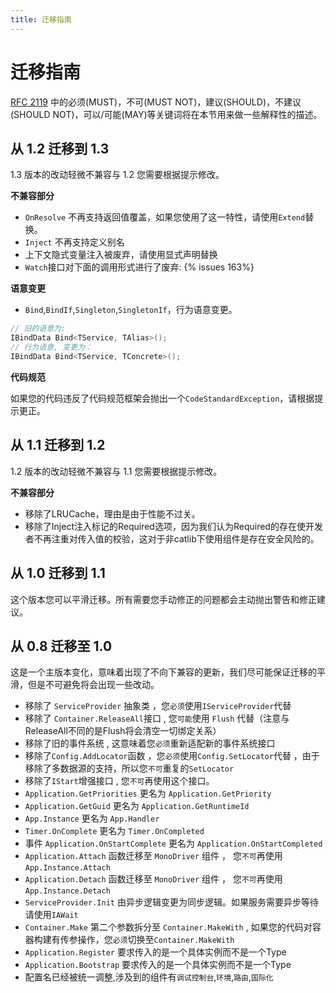 ```yaml
---
title: 迁移指南
---
```


# 迁移指南

[RFC 2119](https://www.ietf.org/rfc/rfc2199.txt) 中的必须(MUST)，不可(MUST NOT)，建议(SHOULD)，不建议(SHOULD NOT)，可以/可能(MAY)等关键词将在本节用来做一些解释性的描述。

## 从 1.2 迁移到 1.3

1.3 版本的改动轻微不兼容与 1.2 您需要根据提示修改。

**不兼容部分**

- `OnResolve` 不再支持返回值覆盖，如果您使用了这一特性，请使用`Extend`替换。
- `Inject` 不再支持定义别名
- 上下文隐式变量注入被废弃，请使用显式声明替换
- `Watch`接口对下面的调用形式进行了废弃: {% issues 163%}

**语意变更**

- `Bind`,`BindIf`,`Singleton`,`SingletonIf`，行为语意变更。

```csharp
// 旧的语意为:
IBindData Bind<TService, TAlias>();
// 行为语意, 变更为：
IBindData Bind<TService, TConcrete>();
```

**代码规范**

如果您的代码违反了代码规范框架会抛出一个`CodeStandardException`，请根据提示更正。

## 从 1.1 迁移到 1.2

1.2 版本的改动轻微不兼容与 1.1 您需要根据提示修改。

**不兼容部分**

- 移除了LRUCache，理由是由于性能不过关。
- 移除了Inject注入标记的Required选项，因为我们认为Required的存在使开发者不再注重对传入值的校验，这对于非catlib下使用组件是存在安全风险的。

## 从 1.0 迁移到 1.1

这个版本您可以平滑迁移。所有需要您手动修正的问题都会主动抛出警告和修正建议。

## 从 0.8 迁移至 1.0

这是一个主版本变化，意味着出现了不向下兼容的更新，我们尽可能保证迁移的平滑，但是不可避免将会出现一些改动。

- 移除了 `ServiceProvider` 抽象类 ，您`必须`使用`IServiceProvider`代替
- 移除了 `Container.ReleaseAll`接口 , 您`可能`使用 `Flush` 代替（注意与ReleaseAll不同的是Flush将会清空一切绑定关系）
- 移除了旧的事件系统 , 这意味着您`必须`重新适配新的事件系统接口
- 移除了`Config.AddLocator`函数 ，您`必须`使用`Config.SetLocator`代替 ，由于移除了多数据源的支持，所以您`不可`重复的`SetLocator`
- 移除了`IStart`增强接口 , 您`不可`再使用这个接口。
- `Application.GetPriorities` 更名为 `Application.GetPriority`
- `Application.GetGuid` 更名为 `Application.GetRuntimeId`
- `App.Instance` 更名为 `App.Handler`
- `Timer.OnComplete` 更名为 `Timer.OnCompleted`
- 事件 `Application.OnStartComplete` 更名为 `Application.OnStartCompleted`
- `Application.Attach` 函数迁移至 `MonoDriver` 组件 ， 您`不可`再使用`App.Instance.Attach`
- `Application.Detach` 函数迁移至 `MonoDriver` 组件 ， 您`不可`再使用`App.Instance.Detach`
- `ServiceProvider.Init` 由异步逻辑变更为同步逻辑。如果服务需要异步等待请使用`IAWait`
- `Container.Make` 第二个参数拆分至 `Container.MakeWith` , 如果您的代码对容器构建有传参操作，您`必须`切换至`Container.MakeWith`
- `Application.Register` 要求传入的是一个具体实例而不是一个Type
- `Application.Bootstrap` 要求传入的是一个具体实例而不是一个Type
- 配置名已经被统一调整,涉及到的组件有`调试控制台`,`环境`,`路由`,`国际化`